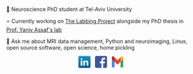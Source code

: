 :brain: Neuroscience PhD student at Tel-Aviv University

:star: Currently working on [The Labbing Project](https://github.com/TheLabbingProject) alongside my PhD thesis in [Prof. Yaniv Assaf's lab](https://www.yalab.sites.tau.ac.il/)

:speech_balloon: Ask me about MRI data management, Python and neuroimaging, Linux, open source software, open science, home pickling

<div align="center">
<a href="https://linkedin.com/in/baratzz" target="_blank"><img src="https://raw.githubusercontent.com/GalBenZvi/GalBenZvi/main/icons/linkedin.png" width="32" height="32" /></a>&nbsp;&nbsp;
<a href="https://fb.com/galbenzvi1" target="_blank"><img src="https://raw.githubusercontent.com/GalBenZvi/GalBenZvi/main/icons/facebook.png" width="32" height="32" /></a>&nbsp;&nbsp;
<a href="mailto:z.baratz@gmail.com" target="_blank"><img src="https://raw.githubusercontent.com/GalBenZvi/GalBenZvi/main/icons/gmail.png" width="32" height="32" /></a>
</div>
